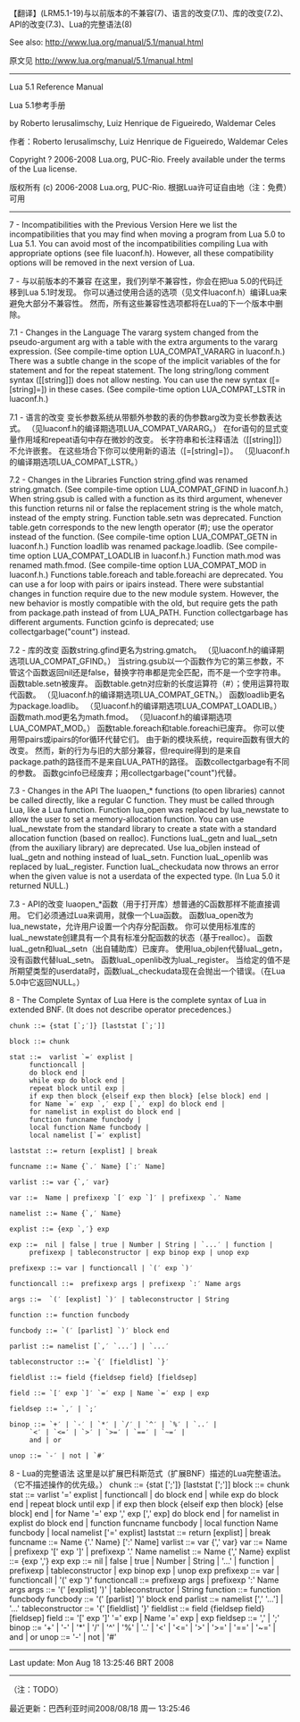 ﻿【翻译】(LRM5.1-19)与以前版本的不兼容(7)、语言的改变(7.1)、库的改变(7.2)、API的改变(7.3)、Lua的完整语法(8)  

See also:
http://www.lua.org/manual/5.1/manual.html

原文见
http://www.lua.org/manual/5.1/manual.html

-----------------------------------------

Lua 5.1 Reference Manual 

Lua 5.1参考手册

by Roberto Ierusalimschy, Luiz Henrique de Figueiredo, Waldemar Celes 

作者：Roberto Ierusalimschy, Luiz Henrique de Figueiredo, Waldemar Celes

Copyright ? 2006-2008 Lua.org, PUC-Rio. Freely available under the terms of the Lua license. 

版权所有 (c) 2006-2008 Lua.org, PUC-Rio. 根据Lua许可证自由地（注：免费）可用

-----------------------------------------

7 - Incompatibilities with the Previous Version
Here we list the incompatibilities that you may find when moving a program from Lua 5.0 to Lua 5.1. You can avoid most of the incompatibilities compiling Lua with appropriate options (see file luaconf.h). However, all these compatibility options will be removed in the next version of Lua. 



7 - 与以前版本的不兼容 
在这里，我们列举不兼容性，你会在把lua 5.0的代码迁移到Lua 5.1时发现。
你可以通过使用合适的选项（见文件luaconf.h）编译Lua来避免大部分不兼容性。
然而，所有这些兼容性选项都将在Lua的下一个版本中删除。







7.1 - Changes in the Language
The vararg system changed from the pseudo-argument arg with a table with the extra arguments to the vararg expression. (See compile-time option LUA_COMPAT_VARARG in luaconf.h.) 
There was a subtle change in the scope of the implicit variables of the for statement and for the repeat statement. 
The long string/long comment syntax ([[string]]) does not allow nesting. You can use the new syntax ([=[string]=]) in these cases. (See compile-time option LUA_COMPAT_LSTR in luaconf.h.) 



7.1 - 语言的改变 
变长参数系统从带额外参数的表的伪参数arg改为变长参数表达式。
（见luaconf.h的编译期选项LUA_COMPAT_VARARG。）
在for语句的显式变量作用域和repeat语句中存在微妙的改变。
长字符串和长注释语法（[[string]]）不允许嵌套。
在这些场合下你可以使用新的语法（[=[string]=]）。
（见luaconf.h的编译期选项LUA_COMPAT_LSTR。）





7.2 - Changes in the Libraries
Function string.gfind was renamed string.gmatch. (See compile-time option LUA_COMPAT_GFIND in luaconf.h.) 
When string.gsub is called with a function as its third argument, whenever this function returns nil or false the replacement string is the whole match, instead of the empty string. 
Function table.setn was deprecated. Function table.getn corresponds to the new length operator (#); use the operator instead of the function. (See compile-time option LUA_COMPAT_GETN in luaconf.h.) 
Function loadlib was renamed package.loadlib. (See compile-time option LUA_COMPAT_LOADLIB in luaconf.h.) 
Function math.mod was renamed math.fmod. (See compile-time option LUA_COMPAT_MOD in luaconf.h.) 
Functions table.foreach and table.foreachi are deprecated. You can use a for loop with pairs or ipairs instead. 
There were substantial changes in function require due to the new module system. However, the new behavior is mostly compatible with the old, but require gets the path from package.path instead of from LUA_PATH. 
Function collectgarbage has different arguments. Function gcinfo is deprecated; use collectgarbage("count") instead. 



7.2 - 库的改变 
函数string.gfind更名为string.gmatch。
（见luaconf.h的编译期选项LUA_COMPAT_GFIND。） 
当string.gsub以一个函数作为它的第三参数，不管这个函数返回nil还是false，替换字符串都是完全匹配，而不是一个空字符串。
函数table.setn被废弃。
函数table.getn对应新的长度运算符（#）；使用运算符取代函数。
（见luaconf.h的编译期选项LUA_COMPAT_GETN。） 
函数loadlib更名为package.loadlib。
（见luaconf.h的编译期选项LUA_COMPAT_LOADLIB。） 
函数math.mod更名为math.fmod。
（见luaconf.h的编译期选项LUA_COMPAT_MOD。） 
函数table.foreach和table.foreachi已废弃。
你可以使用带pairs或ipairs的for循环代替它们。
由于新的模块系统，require函数有很大的改变。
然而，新的行为与旧的大部分兼容，但require得到的是来自package.path的路径而不是来自LUA_PATH的路径。 
函数collectgarbage有不同的参数。
函数gcinfo已经废弃；用collectgarbage("count")代替。 




7.3 - Changes in the API
The luaopen_* functions (to open libraries) cannot be called directly, like a regular C function. They must be called through Lua, like a Lua function. 
Function lua_open was replaced by lua_newstate to allow the user to set a memory-allocation function. You can use luaL_newstate from the standard library to create a state with a standard allocation function (based on realloc). 
Functions luaL_getn and luaL_setn (from the auxiliary library) are deprecated. Use lua_objlen instead of luaL_getn and nothing instead of luaL_setn. 
Function luaL_openlib was replaced by luaL_register. 
Function luaL_checkudata now throws an error when the given value is not a userdata of the expected type. (In Lua 5.0 it returned NULL.) 



7.3 - API的改变
luaopen_*函数（用于打开库）想普通的C函数那样不能直接调用。
它们必须通过Lua来调用，就像一个Lua函数。
函数lua_open改为lua_newstate，允许用户设置一个内存分配函数。
你可以使用标准库的luaL_newstate创建具有一个具有标准分配函数的状态（基于realloc）。 
函数luaL_getn和luaL_setn（出自辅助库）已废弃。
使用lua_objlen代替luaL_getn，没有函数代替luaL_setn。 
函数luaL_openlib改为luaL_register。
当给定的值不是所期望类型的userdata时，函数luaL_checkudata现在会抛出一个错误。（在Lua 5.0中它返回NULL。）














8 - The Complete Syntax of Lua
Here is the complete syntax of Lua in extended BNF. (It does not describe operator precedences.) 


	chunk ::= {stat [`;′]} [laststat [`;′]]

	block ::= chunk

	stat ::=  varlist `=′ explist | 
		 functioncall | 
		 do block end | 
		 while exp do block end | 
		 repeat block until exp | 
		 if exp then block {elseif exp then block} [else block] end | 
		 for Name `=′ exp `,′ exp [`,′ exp] do block end | 
		 for namelist in explist do block end | 
		 function funcname funcbody | 
		 local function Name funcbody | 
		 local namelist [`=′ explist] 

	laststat ::= return [explist] | break

	funcname ::= Name {`.′ Name} [`:′ Name]

	varlist ::= var {`,′ var}

	var ::=  Name | prefixexp `[′ exp `]′ | prefixexp `.′ Name 

	namelist ::= Name {`,′ Name}

	explist ::= {exp `,′} exp

	exp ::=  nil | false | true | Number | String | `...′ | function | 
		 prefixexp | tableconstructor | exp binop exp | unop exp 

	prefixexp ::= var | functioncall | `(′ exp `)′

	functioncall ::=  prefixexp args | prefixexp `:′ Name args 

	args ::=  `(′ [explist] `)′ | tableconstructor | String 

	function ::= function funcbody

	funcbody ::= `(′ [parlist] `)′ block end

	parlist ::= namelist [`,′ `...′] | `...′

	tableconstructor ::= `{′ [fieldlist] `}′

	fieldlist ::= field {fieldsep field} [fieldsep]

	field ::= `[′ exp `]′ `=′ exp | Name `=′ exp | exp

	fieldsep ::= `,′ | `;′

	binop ::= `+′ | `-′ | `*′ | `/′ | `^′ | `%′ | `..′ | 
		 `<′ | `<=′ | `>′ | `>=′ | `==′ | `~=′ | 
		 and | or

	unop ::= `-′ | not | `#′



8 - Lua的完整语法 
这里是以扩展巴科斯范式（扩展BNF）描述的Lua完整语法。
（它不描述操作的优先级。）
chunk ::= {stat [';']} [laststat [';']]
block ::= chunk
stat ::=  varlist '=' explist | 
	 functioncall | 
	 do block end | 
	 while exp do block end | 
	 repeat block until exp | 
	 if exp then block {elseif exp then block} [else block] end | 
	 for Name '=' exp ',' exp [',' exp] do block end | 
	 for namelist in explist do block end | 
	 function funcname funcbody | 
	 local function Name funcbody | 
	 local namelist ['=' explist] 
laststat ::= return [explist] | break
funcname ::= Name {'.' Name} [':' Name]
varlist ::= var {',' var}
var ::=  Name | prefixexp '[' exp ']' | prefixexp '.' Name 
namelist ::= Name {',' Name}
explist ::= {exp ','} exp
exp ::=  nil | false | true | Number | String | '...' | function | 
	 prefixexp | tableconstructor | exp binop exp | unop exp 
prefixexp ::= var | functioncall | '(' exp ')'
functioncall ::=  prefixexp args | prefixexp ':' Name args 
args ::=  '(' [explist] ')' | tableconstructor | String 
function ::= function funcbody
funcbody ::= '(' [parlist] ')' block end
parlist ::= namelist [',' '...'] | '...'
tableconstructor ::= '{' [fieldlist] '}'
fieldlist ::= field {fieldsep field} [fieldsep]
field ::= '[' exp ']' '=' exp | Name '=' exp | exp
fieldsep ::= ',' | ';'
binop ::= '+' | '-' | '*' | '/' | '^' | '%' | '..' | 
	 '<' | '<=' | '>' | '>=' | '==' | '~=' | 
	 and | or
unop ::= '-' | not | '#'




--------------------------------------------------------------------------------
Last update: Mon Aug 18 13:25:46 BRT 2008 

--------------------------------------------------------------------------------
（注：TODO）

最近更新：巴西利亚时间2008/08/18 周一 13:25:46  
